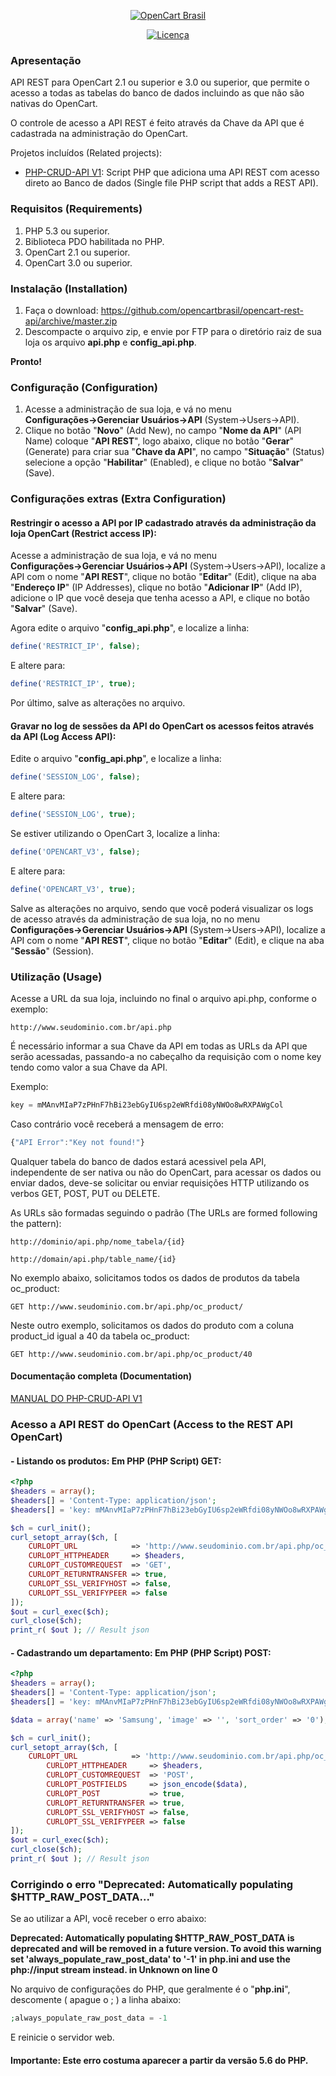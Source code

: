 <p align="center"><a href="https://www.opencartbrasil.com.br/"><img src="https://forum.opencartbrasil.com.br/ext/sitesplat/flatbootsminicms/images/logo/logo-colorida.png" alt="OpenCart Brasil"></a>
</p>

<p align="center">
<a href="./LICENSE"><img src="https://img.shields.io/github/license/opencartbrasil/opencart-rest-api.svg" alt="Licença"></a>
</p>

### Apresentação

API REST para OpenCart 2.1 ou superior e 3.0 ou superior, que permite o acesso a todas as tabelas do banco de dados incluindo as que não são nativas do OpenCart.

O controle de acesso a API REST é feito através da Chave da API que é cadastrada na administração do OpenCart.

Projetos incluídos (Related projects):

  - [PHP-CRUD-API V1](https://github.com/mevdschee/php-crud-api/tree/v1): Script PHP que adiciona uma API REST com acesso direto ao Banco de dados (Single file PHP script that adds a REST API).

### Requisitos (Requirements)

 1. PHP 5.3 ou superior.
 2. Biblioteca PDO habilitada no PHP.
 3. OpenCart 2.1 ou superior.
 3. OpenCart 3.0 ou superior.

### Instalação (Installation)

 1. Faça o download: https://github.com/opencartbrasil/opencart-rest-api/archive/master.zip
 2. Descompacte o arquivo zip, e envie por FTP para o diretório raiz de sua loja os arquivo **api.php** e **config_api.php**.

**Pronto!**
 
### Configuração (Configuration)

 1. Acesse a administração de sua loja, e vá no menu **Configurações→Gerenciar Usuários→API** (System→Users→API).
 2. Clique no botão "**Novo**" (Add New), no campo "**Nome da API**" (API Name) coloque "**API REST**", logo abaixo, clique no botão "**Gerar**" (Generate) para criar sua "**Chave da API**", no campo "**Situação**" (Status) selecione a opção "**Habilitar**" (Enabled), e clique no botão "**Salvar**" (Save).
 
### Configurações extras (Extra Configuration)

#### Restringir o acesso a API por IP cadastrado através da administração da loja OpenCart (Restrict access IP):

Acesse a administração de sua loja, e vá no menu **Configurações→Gerenciar Usuários→API** (System→Users→API), localize a API com o nome "**API REST**", clique no botão "**Editar**" (Edit), clique na aba "**Endereço IP**" (IP Addresses), clique no botão "**Adicionar IP**" (Add IP), adicione o IP que você deseja que tenha acesso a API, e clique no botão "**Salvar**" (Save).
 
Agora edite o arquivo "**config_api.php**", e localize a linha:

```php
define('RESTRICT_IP', false);
```

E altere para:

```php
define('RESTRICT_IP', true);
```

Por último, salve as alterações no arquivo.

#### Gravar no log de sessões da API do OpenCart os acessos feitos através da API (Log Access API):

Edite o arquivo "**config_api.php**", e localize a linha:

```php
define('SESSION_LOG', false);
```

E altere para:

```php
define('SESSION_LOG', true);
```

Se estiver utilizando o OpenCart 3, localize a linha:

```php
define('OPENCART_V3', false);
```

E altere para:

```php
define('OPENCART_V3', true);
```

Salve as alterações no arquivo, sendo que você poderá visualizar os logs de acesso através da administração de sua loja, no no menu **Configurações→Gerenciar Usuários→API** (System→Users→API), localize a API com o nome "**API REST**", clique no botão "**Editar**" (Edit), e clique na aba "**Sessão**" (Session).

### Utilização (Usage)

Acesse a URL da sua loja, incluindo no final o arquivo api.php, conforme o exemplo:

```http
http://www.seudominio.com.br/api.php
```

É necessário informar a sua Chave da API em todas as URLs da API que serão acessadas, passando-a no cabeçalho da requisição com o nome key tendo como valor a sua Chave da API.

Exemplo:

```js
key = mMAnvMIaP7zPHnF7hBi23ebGyIU6sp2eWRfdi08yNWOo8wRXPAWgCol
```

Caso contrário você receberá a mensagem de erro:

```js
{"API Error":"Key not found!"}
```

Qualquer tabela do banco de dados estará acessivel pela API, independente de ser nativa ou não do OpenCart, para acessar os dados ou enviar dados, deve-se solicitar ou enviar requisições HTTP utilizando os verbos GET, POST, PUT ou DELETE.

As URLs são formadas seguindo o padrão (The URLs are formed following the pattern):

```http
http://dominio/api.php/nome_tabela/{id} 
```

```http
http://domain/api.php/table_name/{id}
```

No exemplo abaixo, solicitamos todos os dados de produtos da tabela oc_product:

```http
GET http://www.seudominio.com.br/api.php/oc_product/
```

Neste outro exemplo, solicitamos os dados do produto com a coluna product_id igual a 40 da tabela oc_product:

```http
GET http://www.seudominio.com.br/api.php/oc_product/40
```

#### Documentação completa (Documentation)

[MANUAL DO PHP-CRUD-API V1](https://github.com/mevdschee/php-crud-api/blob/v1/README.md)

### Acesso a API REST do OpenCart (Access to the REST API OpenCart)

#### - Listando os produtos: Em PHP (PHP Script) GET:

```php
<?php
$headers = array();
$headers[] = 'Content-Type: application/json';
$headers[] = 'key: mMAnvMIaP7zPHnF7hBi23ebGyIU6sp2eWRfdi08yNWOo8wRXPAWgCol'; // // Replace key value for API key OpenCart (Only numbers and letters)

$ch = curl_init();
curl_setopt_array($ch, [
	CURLOPT_URL            => 'http://www.seudominio.com.br/api.php/oc_product/', // Replace domain and table name
	CURLOPT_HTTPHEADER     => $headers,
	CURLOPT_CUSTOMREQUEST  => 'GET',
	CURLOPT_RETURNTRANSFER => true,
	CURLOPT_SSL_VERIFYHOST => false,
	CURLOPT_SSL_VERIFYPEER => false
]);
$out = curl_exec($ch);
curl_close($ch);
print_r( $out ); // Result json
```

#### - Cadastrando um departamento: Em PHP (PHP Script) POST:

```php
<?php
$headers = array();
$headers[] = 'Content-Type: application/json';
$headers[] = 'key: mMAnvMIaP7zPHnF7hBi23ebGyIU6sp2eWRfdi08yNWOo8wRXPAWgCol'; // // Replace key value for API key OpenCart (Only numbers and letters)

$data = array('name' => 'Samsung', 'image' => '', 'sort_order' => '0');

$ch = curl_init();
curl_setopt_array($ch, [
	CURLOPT_URL            => 'http://www.seudominio.com.br/api.php/oc_manufacturer/', // Replace domain and table name
        CURLOPT_HTTPHEADER     => $headers,
        CURLOPT_CUSTOMREQUEST  => 'POST',
        CURLOPT_POSTFIELDS     => json_encode($data),
        CURLOPT_POST           => true,
        CURLOPT_RETURNTRANSFER => true,
        CURLOPT_SSL_VERIFYHOST => false,
        CURLOPT_SSL_VERIFYPEER => false
]);
$out = curl_exec($ch);
curl_close($ch);
print_r( $out ); // Result json
```

### Corrigindo o erro "Deprecated: Automatically populating $HTTP_RAW_POST_DATA..."

Se ao utilizar a API, você receber o erro abaixo:

**Deprecated: Automatically populating $HTTP_RAW_POST_DATA is deprecated and will be removed in a future version. To avoid this warning set 'always_populate_raw_post_data' to '-1' in php.ini and use the php://input stream instead. in Unknown on line 0**

No arquivo de configurações do PHP, que geralmente é o "**php.ini**", descomente ( apague o ; ) a linha abaixo:
```php
;always_populate_raw_post_data = -1
```

E reinicie o servidor web. 

#### Importante: Este erro costuma aparecer a partir da versão 5.6 do PHP.

[licenca-badge]: https://img.shields.io/badge/licença-GPLv3-blue.svg
[LICENSE]: ./LICENSE
